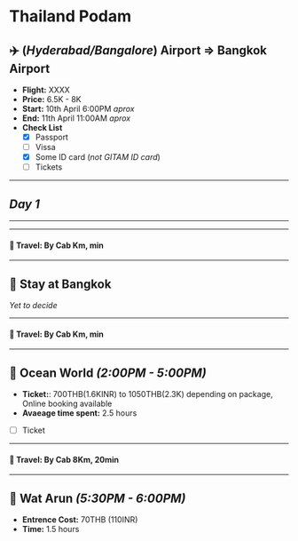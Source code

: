 # Thailand Podam

## :airplane: **(_Hyderabad/Bangalore_) Airport**  =>  **Bangkok Airport**
* **Flight:** XXXX
* **Price:** 6.5K - 8K
* **Start:** 10th April 6:00PM *aprox*
* **End:** 11th April 11:00AM *aprox*
* **Check List**
  - [X] Passport
  - [ ] Vissa
  - [X] Some ID card (*not GITAM ID card*)
  - [ ] Tickets

----
## ***Day 1***
----

----
#### :taxi:	**Travel**: By Cab Km, min
----

## :hotel: **Stay at Bangkok**
*Yet to decide*

----
#### :taxi:	**Travel**: By Cab Km, min
----
 
## :ocean: **Ocean World** *(2:00PM - 5:00PM)*
* **Ticket:**: 700THB(1.6KINR) to 1050THB(2.3K) depending on package, Online booking available
* **Avaeage time spent:** 2.5 hours
- [ ] Ticket

----
#### :taxi:	**Travel**: By Cab 8Km, 20min
----

## :synagogue: **Wat Arun** *(5:30PM - 6:00PM)*
* **Entrence Cost:** 70THB (110INR)
* **Time:** 1.5 hours

